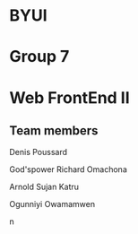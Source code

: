 # BYUI 
# Group 7
# Web FrontEnd II

## Team members

Denis Poussard

God'spower Richard Omachona

Arnold Sujan Katru

Ogunniyi Owamamwen

n
